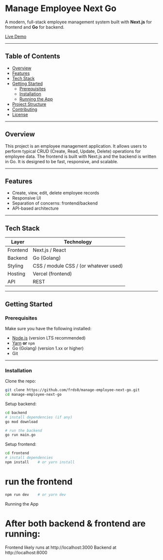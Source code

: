 # Manage Employee Next Go

A modern, full-stack employee management system built with **Next.js** for frontend and **Go** for backend.

[Live Demo](https://manage-employee-next-go.vercel.app)

---

## Table of Contents

- [Overview](#overview)  
- [Features](#features)  
- [Tech Stack](#tech-stack)  
- [Getting Started](#getting-started)  
  - [Prerequisites](#prerequisites)  
  - [Installation](#installation)  
  - [Running the App](#running-the-app)  
- [Project Structure](#project-structure)  
- [Contributing](#contributing)  
- [License](#license)  

---

## Overview

This project is an employee management application. It allows users to perform typical CRUD (Create, Read, Update, Delete) operations for employee data. The frontend is built with Next.js and the backend is written in Go. It is designed to be fast, responsive, and scalable.

---

## Features

- Create, view, edit, delete employee records  
- Responsive UI  
- Separation of concerns: frontend/backend  
- API-based architecture

---

## Tech Stack

| Layer        | Technology               |
|---------------|--------------------------|
| Frontend      | Next.js / React          |
| Backend       | Go (Golang)              |
| Styling       | CSS / module CSS / (or whatever used) |
| Hosting       | Vercel (frontend)        |
| API           | REST                     |

---

## Getting Started

### Prerequisites

Make sure you have the following installed:

- [Node.js](https://nodejs.org/) (version LTS recommended)  
- [Yarn](https://yarnpkg.com/) **or** `npm`  
- Go (Golang) (version 1.xx or higher)  
- Git  

---

### Installation


Clone the repo:

```bash
git clone https://github.com/frds0/manage-employee-next-go.git
cd manage-employee-next-go

```
Setup backend:
```bash
cd backend
# install dependencies (if any)
go mod download

# run the backend
go run main.go

```
Setup frontend:
```bash 
cd frontend
# install dependencies
npm install    # or yarn install

```
# run the frontend
```bash
npm run dev    # or yarn dev
```
Running the App

# After both backend & frontend are running:

Frontend likely runs at http://localhost:3000
Backend at http://localhost:8000 
